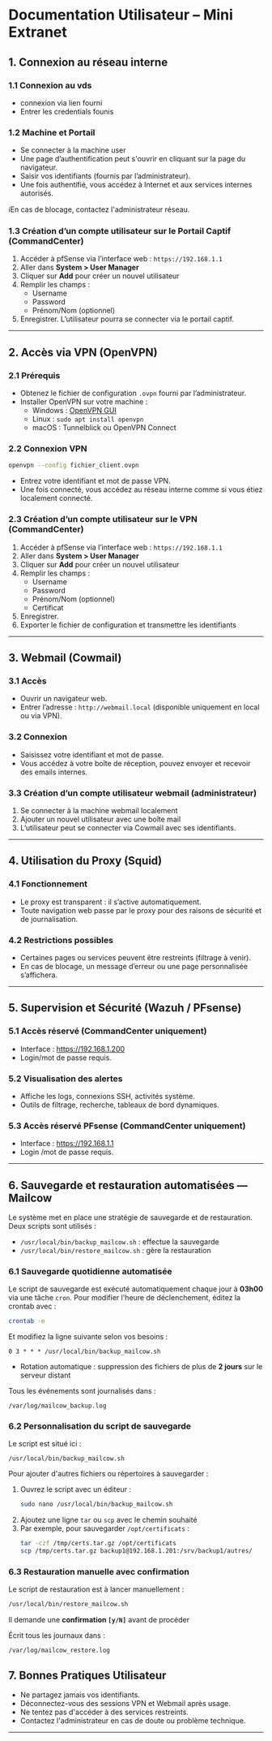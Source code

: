 # Documentation Utilisateur – Mini Extranet

## 1. Connexion au réseau interne

### 1.1 Connexion au vds
- connexion via lien fourni
- Entrer les credentials founis

### 1.2 Machine et Portail
- Se connecter à la machine user
- Une page d’authentification peut s'ouvrir en cliquant sur la page du navigateur.
- Saisir vos identifiants (fournis par l’administrateur).
- Une fois authentifié, vous accédez à Internet et aux services internes autorisés.

ℹEn cas de blocage, contactez l'administrateur réseau.

### 1.3 Création d’un compte utilisateur sur le Portail Captif (CommandCenter)
1. Accéder à pfSense via l’interface web : `https://192.168.1.1`
2. Aller dans **System > User Manager**
3. Cliquer sur **Add** pour créer un nouvel utilisateur
4. Remplir les champs :
   - Username
   - Password
   - Prénom/Nom (optionnel)
5. Enregistrer. L’utilisateur pourra se connecter via le portail captif.
---

## 2. Accès via VPN (OpenVPN)

### 2.1 Prérequis
- Obtenez le fichier de configuration `.ovpn` fourni par l’administrateur.
- Installer OpenVPN sur votre machine :
  - Windows : [OpenVPN GUI](https://openvpn.net/community-downloads/)
  - Linux : `sudo apt install openvpn`
  - macOS : Tunnelblick ou OpenVPN Connect

### 2.2 Connexion VPN
```bash
openvpn --config fichier_client.ovpn
```
- Entrez votre identifiant et mot de passe VPN.
- Une fois connecté, vous accédez au réseau interne comme si vous étiez localement connecté.

### 2.3 Création d’un compte utilisateur sur le VPN (CommandCenter)
1. Accéder à pfSense via l’interface web : `https://192.168.1.1`
2. Aller dans **System > User Manager**
3. Cliquer sur **Add** pour créer un nouvel utilisateur
4. Remplir les champs :
   - Username
   - Password
   - Prénom/Nom (optionnel)
   - Certificat
5. Enregistrer.
6. Exporter le fichier de configuration et transmettre les identifiants
---

## 3. Webmail (Cowmail)

### 3.1 Accès
- Ouvrir un navigateur web.
- Entrer l’adresse : `http://webmail.local` (disponible uniquement en local ou via VPN).

### 3.2 Connexion
- Saisissez votre identifiant et mot de passe.
- Vous accédez à votre boîte de réception, pouvez envoyer et recevoir des emails internes.

### 3.3 Création d’un compte utilisateur webmail (administrateur)
1. Se connecter à la machine webmail localement
2. Ajouter un nouvel utilisateur avec une boîte mail
3. L’utilisateur peut se connecter via Cowmail avec ses identifiants.

---

## 4. Utilisation du Proxy (Squid)

### 4.1 Fonctionnement
- Le proxy est transparent : il s’active automatiquement.
- Toute navigation web passe par le proxy pour des raisons de sécurité et de journalisation.

### 4.2 Restrictions possibles
- Certaines pages ou services peuvent être restreints (filtrage à venir).
- En cas de blocage, un message d’erreur ou une page personnalisée s’affichera.

---

## 5. Supervision et Sécurité (Wazuh / PFsense)

### 5.1 Accès réservé (CommandCenter uniquement)
- Interface : https://192.168.1.200
- Login/mot de passe requis.

### 5.2 Visualisation des alertes
- Affiche les logs, connexions SSH, activités système.
- Outils de filtrage, recherche, tableaux de bord dynamiques.

### 5.3 Accès réservé PFsense (CommandCenter uniquement)
- Interface : https://192.168.1.1
- Login /mot de passe requis.
---

## 6. Sauvegarde et restauration automatisées — Mailcow

Le système met en place une stratégie de sauvegarde et de restauration. Deux scripts sont utilisés :

- `/usr/local/bin/backup_mailcow.sh` : effectue la sauvegarde
- `/usr/local/bin/restore_mailcow.sh` : gère la restauration

### 6.1 Sauvegarde quotidienne automatisée

Le script de sauvegarde est exécuté automatiquement chaque jour à **03h00** via une tâche `cron`. Pour modifier l'heure de déclenchement, éditez la crontab avec :

```bash
crontab -e
```

Et modifiez la ligne suivante selon vos besoins :

```cron
0 3 * * * /usr/local/bin/backup_mailcow.sh
```

- Rotation automatique : suppression des fichiers de plus de **2 jours** sur le serveur distant

Tous les événements sont journalisés dans :

```
/var/log/mailcow_backup.log
```

### 6.2 Personnalisation du script de sauvegarde

Le script est situé ici :
```
/usr/local/bin/backup_mailcow.sh
```

Pour ajouter d'autres fichiers ou répertoires à sauvegarder :
1. Ouvrez le script avec un éditeur :
   ```bash
   sudo nano /usr/local/bin/backup_mailcow.sh
   ```
2. Ajoutez une ligne `tar` ou `scp` avec le chemin souhaité
3. Par exemple, pour sauvegarder `/opt/certificats` :
   ```bash
   tar -czf /tmp/certs.tar.gz /opt/certificats
   scp /tmp/certs.tar.gz backup1@192.168.1.201:/srv/backup1/autres/
   ```

### 6.3 Restauration manuelle avec confirmation

Le script de restauration est à lancer manuellement :
```bash
/usr/local/bin/restore_mailcow.sh
```

Il demande une **confirmation `[y/N]`** avant de procéder

Écrit tous les journaux dans :

```
/var/log/mailcow_restore.log
```

## 7. Bonnes Pratiques Utilisateur
- Ne partagez jamais vos identifiants.
- Déconnectez-vous des sessions VPN et Webmail après usage.
- Ne tentez pas d'accéder à des services restreints.
- Contactez l'administrateur en cas de doute ou problème technique.

---
